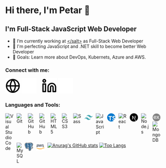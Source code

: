 # Hi there, I'm Petar 👋

## I'm Full-Stack JavaScript Web Developer

- 🌱 I’m currently working at [\</salt>](https://www.salt.dev/) as Full-Stack Web Developer
- 👯 I'm perfecting JavaScript and .NET skill to become better Web Developer
- 🥅 Goals: Learn more about DevOps, Kubernets, Azure and AWS.

### Connect with me:

[![website](./img/globe-light.svg)](https://www.petar.no/#gh-light-mode-only)
[![website](./img/globe-dark.svg)](https://www.petar.no/#gh-dark-mode-only)
&nbsp;&nbsp;
[![website](./img/linkedin-light.svg)](https://www.linkedin.com/in/petarj/#gh-light-mode-only)
[![website](./img/linkedin-dark.svg)](https://www.linkedin.com/in/petarj/#gh-dark-mode-only)

### Languages and Tools:

<img align="left" alt="Visual Studio Code" width="26px" src="https://cdn.jsdelivr.net/gh/devicons/devicon/icons/vscode/vscode-original.svg" style="padding-right:10px;" />
<img align="left" alt="Git" width="26px" src="https://cdn.jsdelivr.net/gh/devicons/devicon/icons/git/git-original.svg" style="padding-right:10px;" />

[<img align="left" alt="GitHub" width="26px" src="https://user-images.githubusercontent.com/3369400/139447912-e0f43f33-6d9f-45f8-be46-2df5bbc91289.png" style="padding-right:10px;" />](https://github.com/PetarJovanovic#gh-dark-mode-only)
[<img align="left" alt="GitHub" width="26px" src="https://user-images.githubusercontent.com/3369400/139448065-39a229ba-4b06-434b-bc67-616e2ed80c8f.png" style="padding-right:10px;" />](https://github.com/PetarJovanovic#gh-light-mode-only)
<img align="left" alt="HTML5" width="26px" src="https://cdn.jsdelivr.net/gh/devicons/devicon/icons/html5/html5-original.svg" style="padding-right:10px;" />
<img align="left" alt="CSS3" width="26px" src="https://cdn.jsdelivr.net/gh/devicons/devicon/icons/css3/css3-original.svg" style="padding-right:10px;" />
<img align="left" alt="Sass" width="26px" src="https://cdn.jsdelivr.net/gh/devicons/devicon/icons/sass/sass-original.svg" style="padding-right:10px;" />
<img align="left" alt="Tailwind" width="26px" src="./img/tailwind.png" style="padding-right:10px;" />
<img align="left" alt="JavaScript" width="26px" src="https://cdn.jsdelivr.net/gh/devicons/devicon/icons/javascript/javascript-original.svg" style="padding-right:10px;" />
<img align="left" alt="TypeScript" width="26px" src="./img/typescript.png" style="padding-right:10px;" />
<img align="left" alt="React" width="26px" src="https://cdn.jsdelivr.net/gh/devicons/devicon/icons/react/react-original.svg" style="padding-right:10px;" />
<img align="left" alt="Next.js" width="26px" src="./img/nextjs.png" style="padding-right:10px;" />
<img align="left" alt="Node.js" width="26px" src="https://cdn.jsdelivr.net/gh/devicons/devicon/icons/nodejs/nodejs-original.svg" style="padding-right:10px;" />
<img align="left" alt="Express" width="26px" src="./img/express.png" style="padding-right:10px;" />
<img align="left" alt="MongoDB" width="26px" src="https://cdn.jsdelivr.net/gh/devicons/devicon/icons/mongodb/mongodb-original.svg" style="padding-right:10px;" />
<img align="left" alt="MySQL" width="26px" src="https://cdn.jsdelivr.net/gh/devicons/devicon/icons/mysql/mysql-original.svg" />
<img align="left" alt="PostgreSQL" width="26px" src="./img/postgresql.png" style="padding-right:10px;" />
<img align="left" alt="AWS" width="26px" src="./img/aws.png" style="padding-right:10px;" />

<br />
<br />

---

[![Anurag's GitHub stats](https://github-readme-stats.vercel.app/api?username=PetarJovanovic&show_icons=true&hide_border=true&theme=transparent&count_private=true&hide=stars,prs,issues&include_all_commits=true)](https://github.com/anuraghazra/github-readme-stats)
[![Top Langs](https://github-readme-stats.vercel.app/api/top-langs/?username=PetarJovanovic&bg-color=0000)](https://github.com/anuraghazra/github-readme-stats)
